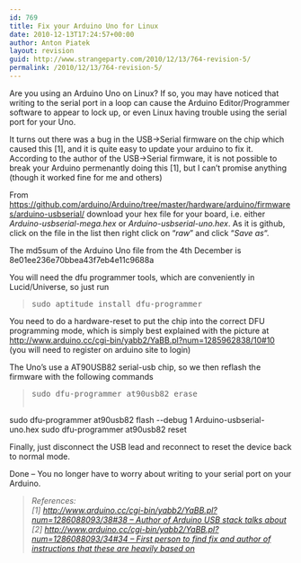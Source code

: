```yaml
---
id: 769
title: Fix your Arduino Uno for Linux
date: 2010-12-13T17:24:57+00:00
author: Anton Piatek
layout: revision
guid: http://www.strangeparty.com/2010/12/13/764-revision-5/
permalink: /2010/12/13/764-revision-5/
---
```

Are you using an Arduino Uno on Linux? If so, you may have noticed that writing to the serial port in a loop can cause the Arduino Editor/Programmer software to appear to lock up, or even Linux having trouble using the serial port for your Uno.

It turns out there was a bug in the USB->Serial firmware on the chip which caused this [1], and it is quite easy to update your arduino to fix it. According to the author of the USB->Serial firmware, it is not possible to break your Arduino permenantly doing this [1], but I can&#8217;t promise anything (though it worked fine for me and others)

From <https://github.com/arduino/Arduino/tree/master/hardware/arduino/firmwares/arduino-usbserial/> download your hex file for your board, i.e. either _Arduino-usbserial-mega.hex_ or _Arduino-usbserial-uno.hex_. As it is github, click on the file in the list then right click on &#8220;_raw_&#8221; and click &#8220;_Save as_&#8220;.

The md5sum of the Arduino Uno file from the 4th December is 8e01ee236e70bbea43f7eb4e11c9688a

You will need the dfu programmer tools, which are conveniently in Lucid/Universe, so just run

> <pre>sudo aptitude install dfu-programmer</pre>

You need to do a hardware-reset to put the chip into the correct DFU programming mode, which is simply best explained with the picture at <http://www.arduino.cc/cgi-bin/yabb2/YaBB.pl?num=1285962838/10#10> (you will need to register on arduino site to login)

The Uno&#8217;s use a AT90USB82 serial-usb chip, so we then reflash the firmware with the following commands

> <pre>sudo dfu-programmer at90usb82 erase
sudo dfu-programmer at90usb82 flash --debug 1 Arduino-usbserial-uno.hex
sudo dfu-programmer at90usb82 reset</pre>

Finally, just disconnect the USB lead and reconnect to reset the device back to normal mode.

Done &#8211; You no longer have to worry about writing to your serial port on your Arduino.

> _References:  
> [1] [http://www.arduino.cc/cgi-bin/yabb2/YaBB.pl?num=1286088093/38#38 &#8211; Author of Arduino USB stack talks about](http://www.arduino.cc/cgi-bin/yabb2/YaBB.pl?num=1286088093/38#38)  
> [2] [http://www.arduino.cc/cgi-bin/yabb2/YaBB.pl?num=1286088093/34#34 &#8211; First person to find fix and author of instructions that these are heavily based on](http://www.arduino.cc/cgi-bin/yabb2/YaBB.pl?num=1286088093/34#34)_